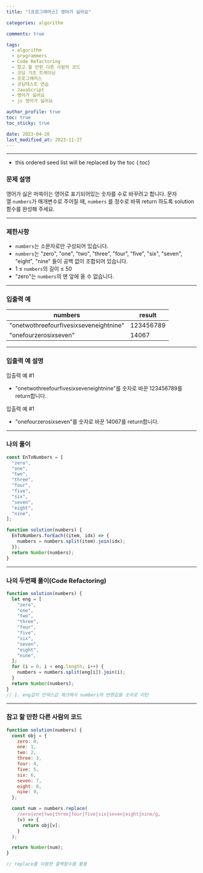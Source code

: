```yaml
---
title: "[프로그래머스] 영어가 싫어요"

categories: algorithm

comments: true

tags:
  - algorithm
  - programmers
  - Code Refactoring
  - 참고 할 만한 다른 사람의 코드
  - 코딩 기초 트레이닝
  - 프로그래머스
  - 코딩테스트 연습
  - JavaScript
  - 영어가 싫어요
  - js 영어가 싫어요

author_profile: true
toc: true
toc_sticky: true

date: 2023-04-26
last_modified_at: 2023-11-27
---
```


---

<!-- prettier-ignore -->
* this ordered seed list will be replaced by the toc 
{:toc}

### 문제 설명

영어가 싫은 머쓱이는 영어로 표기되어있는 숫자를 수로 바꾸려고 합니다. 문자열 `numbers`가 매개변수로 주어질 때, `numbers`
를 정수로 바꿔 return 하도록 solution 함수를 완성해 주세요.

---

### 제한사항

- `numbers`는 소문자로만 구성되어 있습니다.
- `numbers`는 "zero", "one", "two", "three", "four", "five", "six", "seven", "eight", "nine" 들이 공백 없이 조합되어 있습니다.
- 1 ≤ `numbers`의 길이 ≤ 50
- "zero"는 `numbers`의 맨 앞에 올 수 없습니다.

---

### 입출력 예

| numbers                                | result    |
| -------------------------------------- | --------- |
| "onetwothreefourfivesixseveneightnine" | 123456789 |
| "onefourzerosixseven"                  | 14067     |

---

### **입출력 예 설명**

입출력 예 #1

- "onetwothreefourfivesixseveneightnine"를 숫자로 바꾼 123456789를 return합니다.

입출력 예 #1

- "onefourzerosixseven"를 숫자로 바꾼 14067를 return합니다.

---

### 나의 풀이

```jsx
const EnToNumbers = [
  "zero",
  "one",
  "two",
  "three",
  "four",
  "five",
  "six",
  "seven",
  "eight",
  "nine",
];

function solution(numbers) {
  EnToNumbers.forEach((item, idx) => {
    numbers = numbers.split(item).join(idx);
  });
  return Number(numbers);
}
```

---

### 나의 두번째 풀이(Code Refactoring)

```jsx
function solution(numbers) {
  let eng = [
    "zero",
    "one",
    "two",
    "three",
    "four",
    "five",
    "six",
    "seven",
    "eight",
    "nine",
  ];
  for (i = 0; i < eng.length; i++) {
    numbers = numbers.split(eng[i]).join(i);
  }
  return Number(numbers);
}
// 1. eng값의 인덱스값 체크해서 numbers의 반환값을 숫자로 리턴
```

---

### 참고 할 만한 다른 사람의 코드

```jsx
function solution(numbers) {
  const obj = {
    zero: 0,
    one: 1,
    two: 2,
    three: 3,
    four: 4,
    five: 5,
    six: 6,
    seven: 7,
    eight: 8,
    nine: 9,
  };

  const num = numbers.replace(
    /zero|one|two|three|four|five|six|seven|eight|nine/g,
    (v) => {
      return obj[v];
    }
  );

  return Number(num);
}

// replace를 이용한 콜백함수를 활용
```
